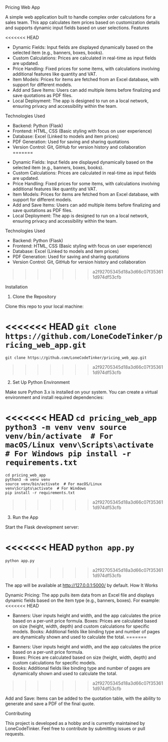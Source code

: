 Pricing Web App

A simple web application built to handle complex order calculations for a sales team. This app calculates item prices based on customization details and supports dynamic input fields based on user selections.
Features

<<<<<<< HEAD
- Dynamic Fields: Input fields are displayed dynamically based on the selected item (e.g., banners, boxes, books).
- Custom Calculations: Prices are calculated in real-time as input fields are updated.
- Price Handling: Fixed prices for some items, with calculations involving additional features like quantity and VAT.
- Item Models: Prices for items are fetched from an Excel database, with support for different models.
- Add and Save Items: Users can add multiple items before finalizing and save quotations as PDF files.
- Local Deployment: The app is designed to run on a local network, ensuring privacy and accessibility within the team.

Technologies Used

- Backend: Python (Flask)
- Frontend: HTML, CSS (Basic styling with focus on user experience)
- Database: Excel (Linked to models and item prices)
- PDF Generation: Used for saving and sharing quotations
- Version Control: Git, GitHub for version history and collaboration
=======
* Dynamic Fields: Input fields are displayed dynamically based on the selected item (e.g., banners, boxes, books).
* Custom Calculations: Prices are calculated in real-time as input fields are updated.
* Price Handling: Fixed prices for some items, with calculations involving additional features like quantity and VAT.
* Item Models: Prices for items are fetched from an Excel database, with support for different models.
* Add and Save Items: Users can add multiple items before finalizing and save quotations as PDF files.
* Local Deployment: The app is designed to run on a local network, ensuring privacy and accessibility within the team.

Technologies Used

* Backend: Python (Flask)
* Frontend: HTML, CSS (Basic styling with focus on user experience)
* Database: Excel (Linked to models and item prices)
* PDF Generation: Used for saving and sharing quotations
* Version Control: Git, GitHub for version history and collaboration
>>>>>>> a2f92705345d18a3d66c07f353611d974df53cfb

Installation
1. Clone the Repository

Clone this repo to your local machine:

<<<<<<< HEAD
`git clone https://github.com/LoneCodeTinker/pricing_web_app.git`
=======
	git clone https://github.com/LoneCodeTinker/pricing_web_app.git
>>>>>>> a2f92705345d18a3d66c07f353611d974df53cfb

2. Set Up Python Environment

Make sure Python 3.x is installed on your system. You can create a virtual environment and install required dependencies:

<<<<<<< HEAD
`
cd pricing_web_app
python3 -m venv venv
source venv/bin/activate  # For macOS/Linux
venv\Scripts\activate  # For Windows
pip install -r requirements.txt
`
=======
	cd pricing_web_app
	python3 -m venv venv
	source venv/bin/activate  # For macOS/Linux
	venv\Scripts\activate  # For Windows
	pip install -r requirements.txt
>>>>>>> a2f92705345d18a3d66c07f353611d974df53cfb

3. Run the App

Start the Flask development server:

<<<<<<< HEAD
`python app.py`
=======
	python app.py
>>>>>>> a2f92705345d18a3d66c07f353611d974df53cfb

The app will be available at http://127.0.0.1:5000/ by default.
How It Works

Dynamic Pricing: The app pulls item data from an Excel file and displays dynamic fields based on the item type (e.g., banners, boxes). For example:
<<<<<<< HEAD
* Banners: User inputs height and width, and the app calculates the price based on a per-unit price formula.
Boxes: Prices are calculated based on size (height, width, depth) and custom calculations for specific models.
Books: Additional fields like binding type and number of pages are dynamically shown and used to calculate the total.
=======
 - Banners: User inputs height and width, and the app calculates the price based on a per-unit price formula.
 - Boxes: Prices are calculated based on size (height, width, depth) and custom calculations for specific models.
 - Books: Additional fields like binding type and number of pages are dynamically shown and used to calculate the total.
>>>>>>> a2f92705345d18a3d66c07f353611d974df53cfb

Add and Save: Items can be added to the quotation table, with the ability to generate and save a PDF of the final quote.

Contributing

This project is developed as a hobby and is currently maintained by LoneCodeTinker. Feel free to contribute by submitting issues or pull requests.
